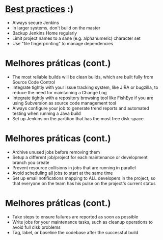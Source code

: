 # [Best practices][1] :)

* Always secure Jenkins
* In larger systems, don't build on the master
* Backup Jenkins Home regularly
* Limit project names to a sane (e.g. alphanumeric) character set
* Use "file fingerprinting" to manage dependencies


# Melhores práticas (cont.)

* The most reliable builds will be clean builds, which are built fully from Source Code Control
* Integrate tightly with your issue tracking system, like JIRA or bugzilla, to reduce the need for maintaining a Change Log
* Integrate tightly with a repository browsing tool like FishEye if you are using Subversion as source code management tool
* Always configure your job to generate trend reports and automated testing when running a Java build
* Set up Jenkins on the partition that has the most free disk-space


# Melhores práticas (cont.)

* Archive unused jobs before removing them
* Setup a different job/project for each maintenance or development branch you create
* Prevent resource collisions in jobs that are running in parallel
* Avoid scheduling all jobs to start at the same time
* Set up email notifications mapping to ALL developers in the project, so that everyone on the team has his pulse on the project's current status


# Melhores práticas (cont.)

* Take steps to ensure failures are reported as soon as possible
* Write jobs for your maintenance tasks, such as cleanup operations to avoid full disk problems
* Tag, label, or baseline the codebase after the successful build

[1]:https://wiki.jenkins-ci.org/display/JENKINS/Jenkins+Best+Practices


